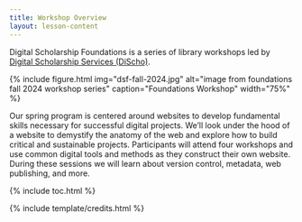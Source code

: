 ```yaml
---
title: Workshop Overview
layout: lesson-content
---
```


Digital Scholarship Foundations is a series of library workshops led by [Digital Scholarship Services (DiScho)](https://library.princeton.edu/services/digital-scholarship).

{% include figure.html img="dsf-fall-2024.jpg" alt="image from foundations fall 2024 workshop series" caption="Foundations Workshop" width="75%" %}

Our spring program is centered around websites to develop fundamental skills necessary for successful digital projects. We’ll look under the hood of a website to demystify the anatomy of the web and explore how to build critical and sustainable projects. Participants will attend four workshops and use common digital tools and methods as they construct their own website. During these sessions we will learn about version control, metadata, web publishing, and more.

{% include toc.html %}

{% include template/credits.html %}
